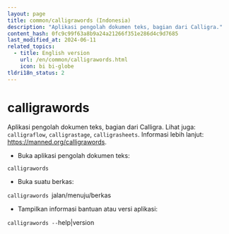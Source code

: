 ```yaml
---
layout: page
title: common/calligrawords (Indonesia)
description: "Aplikasi pengolah dokumen teks, bagian dari Calligra."
content_hash: 0fc9c99f63a8b9a24a21266f351e286d4c9d7685
last_modified_at: 2024-06-11
related_topics:
  - title: English version
    url: /en/common/calligrawords.html
    icon: bi bi-globe
tldri18n_status: 2
---
```

# calligrawords

Aplikasi pengolah dokumen teks, bagian dari Calligra.
Lihat juga: `calligraflow`, `calligrastage`, `calligrasheets`.
Informasi lebih lanjut: <https://manned.org/calligrawords>.

- Buka aplikasi pengolah dokumen teks:

`calligrawords`

- Buka suatu berkas:

`calligrawords `<span class="tldr-var badge badge-pill bg-dark-lm bg-white-dm text-white-lm text-dark-dm font-weight-bold">jalan/menuju/berkas</span>

- Tampilkan informasi bantuan atau versi aplikasi:

`calligrawords --`<span class="tldr-var badge badge-pill bg-dark-lm bg-white-dm text-white-lm text-dark-dm font-weight-bold">help|version</span>
